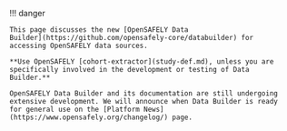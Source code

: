 !!! danger

    This page discusses the new [OpenSAFELY Data
    Builder](https://github.com/opensafely-core/databuilder) for
    accessing OpenSAFELY data sources.
    
    **Use OpenSAFELY [cohort-extractor](study-def.md), unless you are
    specifically involved in the development or testing of Data
    Builder.**

    OpenSAFELY Data Builder and its documentation are still undergoing
    extensive development. We will announce when Data Builder is ready
    for general use on the [Platform News](https://www.opensafely.org/changelog/) page.
